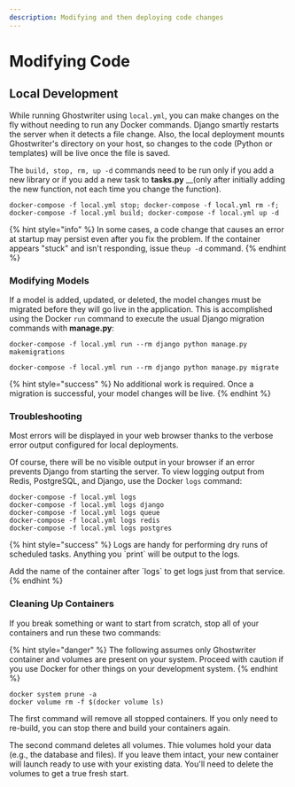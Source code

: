 ```yaml
---
description: Modifying and then deploying code changes
---
```


# Modifying Code

## Local Development

While running Ghostwriter using `local.yml`, you can make changes on the fly without needing to run any Docker commands. Django smartly restarts the server when it detects a file change. Also, the local deployment mounts Ghostwriter's directory on your host, so changes to the code \(Python or templates\) will be live once the file is saved.

The `build, stop, rm, up -d` commands need to be run only if you add a new library or if you add a new task to **tasks.py** __\(only after initially adding the new function, not each time you change the function\).

`docker-compose -f local.yml stop; docker-compose -f local.yml rm -f; docker-compose -f local.yml build; docker-compose -f local.yml up -d`

{% hint style="info" %}
In some cases, a code change that causes an error at startup may persist even after you fix the problem. If the container appears "stuck" and isn't responding, issue the`up -d` command.
{% endhint %}

### Modifying Models

If a model is added, updated, or deleted, the model changes must be migrated before they will go live in the application. This is accomplished using the Docker `run` command to execute the usual Django migration commands with **manage.py**:

`docker-compose -f local.yml run --rm django python manage.py makemigrations`

`docker-compose -f local.yml run --rm django python manage.py migrate`

{% hint style="success" %}
No additional work is required. Once a migration is successful, your model changes will be live.
{% endhint %}

### Troubleshooting

Most errors will be displayed in your web browser thanks to the verbose error output configured for local deployments. 

Of course, there will be no visible output in your browser if an error prevents Django from starting the server. To view logging output from Redis, PostgreSQL, and Django, use the Docker `logs` command:

```text
docker-compose -f local.yml logs
docker-compose -f local.yml logs django
docker-compose -f local.yml logs queue
docker-compose -f local.yml logs redis
docker-compose -f local.yml logs postgres
```

{% hint style="success" %}
Logs are handy for performing dry runs of scheduled tasks. Anything you \`print\` will be output to the logs.

Add the name of the container after \`logs\` to get logs just from that service.
{% endhint %}

### Cleaning Up Containers

If you break something or want to start from scratch, stop all of your containers and run these two commands:

{% hint style="danger" %}
The following assumes only Ghostwriter container and volumes are present on your system. Proceed with caution if you use Docker for other things on your development system.
{% endhint %}

```text
docker system prune -a
docker volume rm -f $(docker volume ls)
```

The first command will remove all stopped containers. If you only need to re-build, you can stop there and build your containers again.

The second command deletes all volumes. Thie volumes hold your data \(e.g., the database and files\). If you leave them intact, your new container will launch ready to use with your existing data. You'll need to delete the volumes to get a true fresh start.

